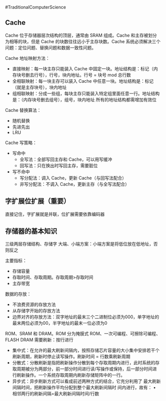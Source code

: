 #TraditionalComputerScience 

## Cache 
Cache 位于存储器层次结构的顶层，通常由 SRAM 组成。Cache 和主存被划分为相等的块，但是 Cache 的块数往往远小于主存块数。Cache 系统必须解决三个问题：定位问题、替换问题和数据一致性问题。

Cache 地址映射方法：
- 直接映射：每一块主存只能装入 Cache 中固定一块。地址结构是：标记（内存块号删去行号），行号，块内地址。行号 = 块号 mod 总行数
- 全相联映射：每一块主存可以装入 Cache 中任意一块。地址结构是：标记（就是主存块号），块内地址
- 组相联映射：分成一些组，每块主存只能装入特定组里面任意一行。地址结构是：（内存块号删去组号），组号，块内地址
所有的地址结构都需增加有效位

Cache 替换算法：
- 随机替换
- 先进先出
- LRU

Cache 写策略：
- 写命中
	- 全写法：全部写回主存和 Cache，可以用写缓冲
	- 回写法：只在换出时写回主存，需要脏位
- 写不命中
	- 写分配法：调入 Cache，更新 Cache（与回写法配合）
	- 非写分配法：不调入 Cache，更新主存（与全写法配合）

## 字扩展位扩展（重要）
直接记住，字扩展就是并联，位扩展需要依靠编码器

## 存储器的基本知识
三级两层存储结构、存储字
大端、小端方案：小端方案是将低位放在低地址，否则反之

主要指标：
- 存储容量
- 存取时间、存取周期。存取周期>存取时间
- 主存带宽

数据的存放：
- 不浪费资源的存放方法
- 从存储字开始的存放方法
- 边界对齐的存放方法：双字地址的最末三个二进制位必须为000，单字地址的最末两位必须为00，半字地址的最末一位必须为0

ROM、SRAM 和 DRAM。ROM 分为掩膜式 ROM、一次可编程、可擦除可编程、FLASH
DRAM 需要刷新：按行进行
- 集中式：在允许的最大刷新间隔内，按照存储芯片容量的大小集中安排若干个刷新周期，刷新时停止读写操作。刷新时间 = 行数乘刷新周期
- 分散式：分散刷新是指把刷新操作分散到每个存取周期内进行，此时系统的存取周期被分为两部分，前一部分时间进行读/写操作或保持，后一部分时间进行刷新操作。一个系统存取周期内刷新存储矩阵中的一行。
- 异步式：异步刷新方式可以看成前述两种方式的结合，它充分利用了 最大刷新间隔时间，把刷新操作平均分配到整个最大刷新间隔时 间内进行，故有： • 相邻两行的刷新间隔=最大刷新间隔时间/行数


